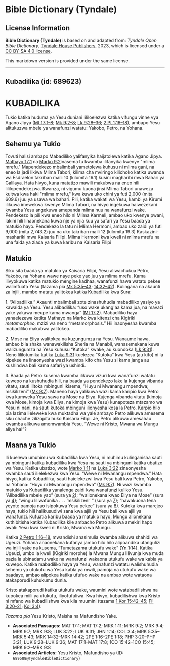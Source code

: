 # Bible Dictionary (Tyndale)

## License Information

**Bible Dictionary (Tyndale)** is based on and adapted from: _Tyndale Open Bible Dictionary_, [Tyndale House Publishers](https://tyndaleopenresources.com/), 2023, which is licensed under a [CC BY-SA 4.0 license](https://creativecommons.org/licenses/by-sa/4.0/legalcode.en).

This markdown version is provided under the same license.



--------------------------------

## Kubadilika (id: 689623)

KUBADILIKA
==========

Tukio katika huduma ya Yesu duniani lililoelezwa katika vifungu vinne vya Agano Jipya ([Mt 17:1–8](https://ref.ly/Matt17:1-Matt17:8); [Mk 9:2–8](https://ref.ly/Mark9:2-Mark9:8); [Lk 9:28–36](https://ref.ly/Luke9:28-Luke9:36); [2 Pt 1:16–18](https://ref.ly/2Pet1:16-2Pet1:18)), ambapo Yesu alitukuzwa mbele ya wanafunzi watatu: Yakobo, Petro, na Yohana.

Sehemu ya Tukio
---------------

Tovuti halisi ambapo Mabadiliko yalifanyika haijatolewa katika Agano Jipya. [Mathayo 17:1](https://ref.ly/Matt17:1) na [Marko 9:2](https://ref.ly/Mark9:2)inasema tu kwamba ilifanyika kwenye "mlima mrefu." Mapendekezo mbalimbali yametolewa kuhusu ni mlima gani, na eneo la jadi likiwa Mlima Tabori, kilima cha mviringo kilichoko katika uwanda wa Esdraelon takriban maili 10 (kilomita 16\.1\) kusini magharibi mwa Bahari ya Galilaya. Hata hivyo, kuna matatizo mawili makubwa na eneo hili lililopendekezwa. Kwanza, ni vigumu kuona jinsi Mlima Tabori unaweza kuitwa kwa haki "mlima mrefu," kwa kuwa uko chini ya futi 2,000 (mita 609\.6\) juu ya usawa wa bahari. Pili, katika wakati wa Yesu, kambi ya Kirumi ilikuwa imewekwa kwenye Mlima Tabori, na hivyo ingekuwa haiwezekani kwamba Yesu angekuwa amepanda mlima huu na wanafunzi wake. Pendekezo la pili kwa eneo hilo ni Mlima Karmeli, ambao uko kwenye pwani, lakini hili linaonekana kuwa nje ya njia kuu ya safari ya Yesu baada ya matukio hayo. Pendekezo la tatu ni Mlima Hermoni, ambao uko zaidi ya futi 9,000 (mita 2,743\.2\) juu na uko takriban maili 12 (kilomita 19\.3\) Kaskazini\-mashariki mwa Kaisaria Filipi. Mlima Hermoni kwa kweli ni mlima mrefu na una faida ya ziada ya kuwa karibu na Kaisaria Filipi

Matukio
-------

Siku sita baada ya matukio ya Kaisaria Filipi, Yesu aliwachukua Petro, Yakobo, na Yohana wawe naye peke yao juu ya mlima mrefu. Kama ilivyokuwa katika matukio mengine kadhaa, wanafunzi hawa watatu pekee walimfuata Yesu (tazama pia [Mk 5:35–43](https://ref.ly/Mark5:35-Mark5:43); [14:32–42](https://ref.ly/Mark14:32-Mark14:42)). Kulingana na akaunti za injili, mambo matatu yalitokea katika Kubadilika kwa Sura:

1\. “Alibadilika.” Akaunti mbalimbali zote zinashuhudia mabadiliko yasiyo ya kawaida ya Yesu. Yesu alibadilika: “uso wake ukang'aa kama jua, na mavazi yake yakawa meupe kama mwanga” ([Mt 17:2](https://ref.ly/Matt17:2)). Mabadiliko haya yanaelezewa katika Mathayo na Marko kwa kitenzi cha Kigiriki *metamorpheo*, mzizi wa neno “metamorphosis.” Hii inaonyesha kwamba mabadiliko makubwa yalitokea.

2\. Mose na Eliya walitokea na kuzungumza na Yesu. Wanaume hawa, ambao bila shaka wanawakilisha Sheria na Manabii, wanasemekana kuwa walizungumza na Yesu kuhusu “Kutoka” kwake, au kuondoka ([Lk 9:31](https://ref.ly/Luke9:31)). Neno lililotumika katika [Luka 9:31](https://ref.ly/Luke9:31) kuelezea “Kutoka” kwa Yesu (au kifo) ni la kipekee na linaonyesha wazi kwamba kifo cha Yesu si kama janga au kushindwa bali kama safari ya ushindi.

3\. Baada ya Petro kusema kwamba ilikuwa vizuri kwa wanafunzi watatu kuwepo na kushuhudia hili, na baada ya pendekezo lake la kujenga vibanda vitatu, sauti ilitoka mbinguni ikisema, “Huyu ni Mwanangu mpendwa; msikilizeni” ([Mk 9:7](https://ref.ly/Mark9:7)). Maneno haya yalikuwa wazi kama karipio kwa Petro kwa kumweka Yesu sawa na Mose na Eliya. Kujenga vibanda vitatu (kimoja kwa Mose, kimoja kwa Eliya, na kimoja kwa Yesu) kunapoteza mtazamo wa Yesu ni nani, na sauti kutoka mbinguni ilionyesha kosa la Petro. Karpio hilo pia lazima lieleweke kwa muktadha wa yale ambayo Petro alikuwa amesema siku chache zilizopita huko Kaisaria Filipi. Je, Petro alikuwa amesahau kwamba alikuwa amemwambia Yesu, “Wewe ni Kristo, Mwana wa Mungu aliye hai”?

Maana ya Tukio
--------------

Ili kuelewa umuhimu wa Kubadilika kwa Yesu, ni muhimu kulinganisha sauti ya mbinguni katika kubadilika kwa Yesu na sauti ya mbinguni katika ubatizo wa Yesu. Katika ubatizo, wote [Marko 1:11](https://ref.ly/Mark1:11) na [Luka 3:22](https://ref.ly/Luke3:22) zinaonyesha kwamba sauti ilielekezwa kwa Yesu: “Wewe ni Mwanangu mpendwa.” Hata hivyo, katika Kubadilika, sauti haielekezwi kwa Yesu bali kwa Petro, Yakobo, na Yohana: “Huyu ni Mwanangu mpendwa” ([Mk 9:7](https://ref.ly/Mark9:7)). Ni wazi kwamba matukio ya Kubadilika yanalenga zaidi kwa wanafunzi kuliko Yesu. “Alibadilika mbele yao” (sura ya [2](https://ref.ly/Mark9:2)); “walionekana kwao Eliya na Mose” (sura ya [4](https://ref.ly/Mark9:4)); “wingu liliwafunika . . . ‘msikilizeni’ ” (sura ya [7](https://ref.ly/Mark9:7)); “hawakuona tena yeyote pamoja nao isipokuwa Yesu pekee” (sura ya [8](https://ref.ly/Mark9:8)). Kutoka kwa marejeo haya, tukio hili halikusudiwi sana kwa ajili ya Yesu bali kwa ajili ya wanafunzi. Kufuatia karibu baada ya matukio hayo, Mungu alionekana kuthibitisha katika Kubadilika kile ambacho Petro alikuwa amekiri hapo awali: Yesu kwa kweli ni Kristo, Mwana wa Mungu.

Katika [2 Petro 1:16–18](https://ref.ly/2Pet1:16-2Pet1:18), mwandishi anasimulia kwamba alikuwa shahidi wa Ugeuzi. Yohana anaonekana kufanya jambo hilo hilo alipoandika utangulizi wa injili yake na kusema, “Tumetazama utukufu wake” ([Yn 1:14](https://ref.ly/John1:14)). Katika Ugeuzi, umbo la kweli (Kigiriki morphe) la Mwana Mungu lilivunja kwa muda pazia la ubinadamu wake na wanafunzi wakaona utukufu wake wa kabla ya kuwepo. Katika mabadiliko haya ya Yesu, wanafunzi watatu walishuhudia sehemu ya utukufu wa Yesu kabla ya mwili, pamoja na utukufu wake wa baadaye, ambao alipokea katika ufufuo wake na ambao wote wataona atakaporudi kuhukumu dunia.

Kristo atakaporudi katika utukufu wake, waumini wote watabadilishwa na kupokea miili ya utukufu, iliyofufuliwa. Kwa hivyo, kubadilishwa kwa Kristo ni mfano wa kubadilishwa kwa kila muumini (tazama [1 Kor 15:42–45](https://ref.ly/1Cor15:42-1Cor15:45); [Fil 3:20–21](https://ref.ly/Phil3:20-Phil3:21); [Kol 3:4](https://ref.ly/Col3:4)).

*Tazama pia* Yesu Kristo, Maisha na Mafundisho Yake.

* **Associated Passages:** MAT 17:1; MAT 17:2; MRK 1:11; MRK 9:2; MRK 9:4; MRK 9:7; MRK 9:8; LUK 3:22; LUK 9:31; JHN 1:14; COL 3:4; MRK 5:35–MRK 5:43; MRK 14:32–MRK 14:42; 2PE 1:16–2PE 1:18; PHP 3:20–PHP 3:21; LUK 9:28–LUK 9:36; MAT 17:1–MAT 17:8; 1CO 15:42–1CO 15:45; MRK 9:2–MRK 9:8
* **Associated Articles:** Yesu Kristo, Mafundisho ya (ID: `689588@TyndaleBibleDictionary`)

